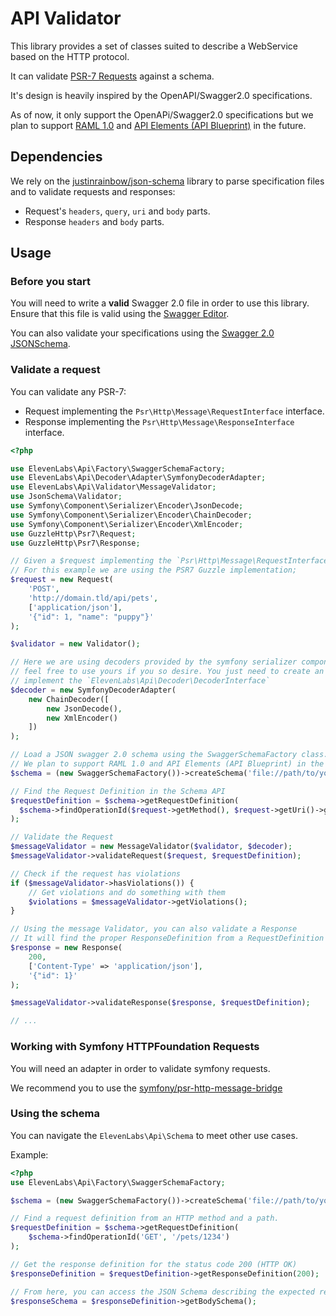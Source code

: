 # API Validator

This library provides a set of classes suited to describe a WebService based on the HTTP protocol.

It can validate [PSR-7 Requests](http://www.php-fig.org/psr/psr-7/) against a schema.

It's design is heavily inspired by the OpenAPI/Swagger2.0 specifications.

As of now, it only support the OpenAPi/Swagger2.0 specifications but we plan to 
support [RAML 1.0](https://github.com/raml-org/raml-spec/blob/master/versions/raml-10/raml-10.md/) 
and [API Elements (API Blueprint)](https://github.com/apiaryio/api-elements) in the future.

## Dependencies

We rely on the [justinrainbow/json-schema](https://github.com/justinrainbow/json-schema) library 
to parse specification files and to validate requests and responses:

- Request's `headers`, `query`, `uri` and `body` parts.
- Response `headers` and `body` parts.

## Usage

### Before you start

You will need to write a **valid** Swagger 2.0 file in order to use this library. Ensure that this file is valid using 
the [Swagger Editor](http://editor.swagger.io/). 

You can also validate your specifications 
using the [Swagger 2.0 JSONSchema](https://github.com/OAI/OpenAPI-Specification/blob/master/schemas/v2.0/schema.json).

### Validate a request

You can validate any PSR-7:

- Request implementing the `Psr\Http\Message\RequestInterface` interface.
- Response implementing the `Psr\Http\Message\ResponseInterface` interface.

```php
<?php

use ElevenLabs\Api\Factory\SwaggerSchemaFactory;
use ElevenLabs\Api\Decoder\Adapter\SymfonyDecoderAdapter;
use ElevenLabs\Api\Validator\MessageValidator;
use JsonSchema\Validator;
use Symfony\Component\Serializer\Encoder\JsonDecode;
use Symfony\Component\Serializer\Encoder\ChainDecoder;
use Symfony\Component\Serializer\Encoder\XmlEncoder;
use GuzzleHttp\Psr7\Request;
use GuzzleHttp\Psr7\Response;

// Given a $request implementing the `Psr\Http\Message\RequestInterface`
// For this example we are using the PSR7 Guzzle implementation;
$request = new Request(
    'POST', 
    'http://domain.tld/api/pets',
    ['application/json'],
    '{"id": 1, "name": "puppy"}'
);

$validator = new Validator();

// Here we are using decoders provided by the symfony serializer component
// feel free to use yours if you so desire. You just need to create an adapter that 
// implement the `ElevenLabs\Api\Decoder\DecoderInterface` 
$decoder = new SymfonyDecoderAdapter(
    new ChainDecoder([
        new JsonDecode(),
        new XmlEncoder()
    ])  
);

// Load a JSON swagger 2.0 schema using the SwaggerSchemaFactory class.
// We plan to support RAML 1.0 and API Elements (API Blueprint) in the future.
$schema = (new SwaggerSchemaFactory())->createSchema('file://path/to/your/swagger.json');

// Find the Request Definition in the Schema API
$requestDefinition = $schema->getRequestDefinition(
  $schema->findOperationId($request->getMethod(), $request->getUri()->getPath())  
);

// Validate the Request
$messageValidator = new MessageValidator($validator, $decoder);
$messageValidator->validateRequest($request, $requestDefinition);

// Check if the request has violations
if ($messageValidator->hasViolations()) {
    // Get violations and do something with them
    $violations = $messageValidator->getViolations();
}

// Using the message Validator, you can also validate a Response
// It will find the proper ResponseDefinition from a RequestDefinition
$response = new Response(
    200, 
    ['Content-Type' => 'application/json'],
    '{"id": 1}'
);

$messageValidator->validateResponse($response, $requestDefinition);

// ...
```

### Working with Symfony HTTPFoundation Requests

You will need an adapter in order to validate symfony requests.

We recommend you to use the [symfony/psr-http-message-bridge](https://github.com/symfony/psr-http-message-bridge)

### Using the schema

You can navigate the `ElevenLabs\Api\Schema` to meet other use cases.

Example:

```php
<?php
use ElevenLabs\Api\Factory\SwaggerSchemaFactory;

$schema = (new SwaggerSchemaFactory())->createSchema('file://path/to/your/swagger.json');

// Find a request definition from an HTTP method and a path.
$requestDefinition = $schema->getRequestDefinition(
    $schema->findOperationId('GET', '/pets/1234')
);

// Get the response definition for the status code 200 (HTTP OK)
$responseDefinition = $requestDefinition->getResponseDefinition(200);

// From here, you can access the JSON Schema describing the expected response
$responseSchema = $responseDefinition->getBodySchema();
```




